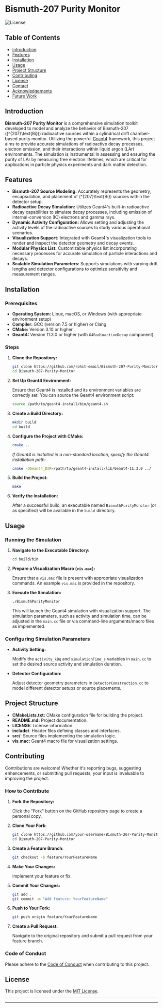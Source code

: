 # Bismuth-207 Purity Monitor

![License](https://img.shields.io/badge/license-MIT-blue.svg)

## Table of Contents

- [Introduction](#introduction)
- [Features](#features)
- [Installation](#installation)
- [Usage](#usage)
- [Project Structure](#project-structure)
- [Contributing](#contributing)
- [License](#license)
- [Contact](#contact)
- [Acknowledgements](#acknowledgements)
- [Future Work](#future-work)

## Introduction

**Bismuth-207 Purity Monitor** is a comprehensive simulation toolkit developed to model and analyze the behavior of Bismuth-207 (\(^{207}\text{Bi}\)) radioactive sources within a cylindrical drift chamber-based purity monitor. Utilizing the powerful [Geant4](https://geant4.web.cern.ch/) framework, this project aims to provide accurate simulations of radioactive decay processes, electron emission, and their interactions within liquid argon (LAr) environments. The simulation is instrumental in assessing and ensuring the purity of LAr by measuring free electron lifetimes, which are critical for applications in particle physics experiments and dark matter detection.

## Features

- **Bismuth-207 Source Modeling:** Accurately represents the geometry, encapsulation, and placement of \(^{207}\text{Bi}\) sources within the detector setup.
- **Radioactive Decay Simulation:** Utilizes Geant4's built-in radioactive decay capabilities to simulate decay processes, including emission of internal-conversion (IC) electrons and gamma rays.
- **Dynamic Activity Configuration:** Allows setting and adjusting the activity levels of the radioactive sources to study various operational scenarios.
- **Visualization Support:** Integrated with Geant4's visualization tools to render and inspect the detector geometry and decay events.
- **Modular Physics List:** Customizable physics list incorporating necessary processes for accurate simulation of particle interactions and decays.
- **Scalable Simulation Parameters:** Supports simulations with varying drift lengths and detector configurations to optimize sensitivity and measurement ranges.

## Installation

### Prerequisites

- **Operating System:** Linux, macOS, or Windows (with appropriate environment setup)
- **Compiler:** GCC (version 7.5 or higher) or Clang
- **CMake:** Version 3.10 or higher
- **Geant4:** Version 11.3.0 or higher (with `G4RadioactiveDecay` component)

### Steps

1. **Clone the Repository:**

    ```bash
    git clone https://github.com/rohit-email/Bismuth-207-Purity-Monitor.git
    cd Bismuth-207-Purity-Monitor
    ```

2. **Set Up Geant4 Environment:**

    Ensure that Geant4 is installed and its environment variables are correctly set. You can source the Geant4 environment script:

    ```bash
    source /path/to/geant4-install/bin/geant4.sh
    ```

3. **Create a Build Directory:**

    ```bash
    mkdir build
    cd build
    ```

4. **Configure the Project with CMake:**

    ```bash
    cmake ..
    ```

    *If Geant4 is installed in a non-standard location, specify the Geant4 installation path:*

    ```bash
    cmake -DGeant4_DIR=/path/to/geant4-install/lib/Geant4-11.3.0 ../
    ```

5. **Build the Project:**

    ```bash
    make
    ```

6. **Verify the Installation:**

    After a successful build, an executable named `BismuthPurityMonitor` (or as specified) will be available in the `build` directory.

## Usage

### Running the Simulation

1. **Navigate to the Executable Directory:**

    ```bash
    cd build/bin
    ```

2. **Prepare a Visualization Macro (`vis.mac`):**

    Ensure that a `vis.mac` file is present with appropriate visualization commands. An example `vis.mac` is provided in the repository.

3. **Execute the Simulation:**

    ```bash
    ./BismuthPurityMonitor
    ```

    This will launch the Geant4 simulation with visualization support. The simulation parameters, such as activity and simulation time, can be adjusted in the `main.cc` file or via command-line arguments/macro files as implemented.

### Configuring Simulation Parameters

- **Activity Setting:**

    Modify the `activity_kBq` and `simulationTime_s` variables in `main.cc` to set the desired source activity and simulation duration.

- **Detector Configuration:**

    Adjust detector geometry parameters in `DetectorConstruction.cc` to model different detector setups or source placements.

## Project Structure






- **CMakeLists.txt:** CMake configuration file for building the project.
- **README.md:** Project documentation.
- **LICENSE:** License information.
- **include/**: Header files defining classes and interfaces.
- **src/**: Source files implementing the simulation logic.
- **vis.mac:** Geant4 macro file for visualization settings.

## Contributing

Contributions are welcome! Whether it's reporting bugs, suggesting enhancements, or submitting pull requests, your input is invaluable to improving the project.

### How to Contribute

1. **Fork the Repository:**

    Click the "Fork" button on the GitHub repository page to create a personal copy.

2. **Clone Your Fork:**

    ```bash
    git clone https://github.com/your-username/Bismuth-207-Purity-Monitor.git
    cd Bismuth-207-Purity-Monitor
    ```

3. **Create a Feature Branch:**

    ```bash
    git checkout -b feature/YourFeatureName
    ```

4. **Make Your Changes:**

    Implement your feature or fix.

5. **Commit Your Changes:**

    ```bash
    git add .
    git commit -m "Add feature: YourFeatureName"
    ```

6. **Push to Your Fork:**

    ```bash
    git push origin feature/YourFeatureName
    ```

7. **Create a Pull Request:**

    Navigate to the original repository and submit a pull request from your feature branch.

### Code of Conduct

Please adhere to the [Code of Conduct](CODE_OF_CONDUCT.md) when contributing to this project.

## License

This project is licensed under the [MIT License](LICENSE).

---

---
